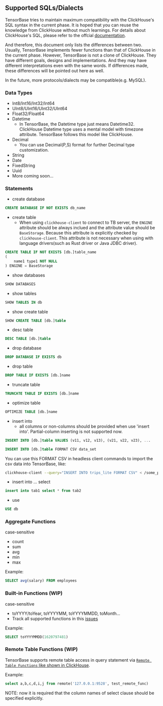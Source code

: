 ## Supported SQLs/Dialects
TensorBase tries to maintain maximum compatibility with the ClickHouse's SQL syntax in the current phase. It is hoped that you can reuse the knowledge from ClickHouse without much learnings. For details about ClickHouse's SQL, please refer to the offcial [documentation](https://clickhouse.tech/docs/en/sql-reference/).

And therefore, this document only lists the differences between two. Usually, TensorBase implements fewer functions than that of ClickHouse in the current phase. However, TensorBase is not a clone of ClickHouse. They have different goals, designs and implementations. And they may have different interpretations even with the same words. If differences made, these differences will be pointed out here as well.

In the future, more protocols/dialects may be compatible(e.g. MySQL).

### Data Types
* Int8/Int16/Int32/Int64
* UInt8/UInt16/UInt32/UInt64
* Float32/Float64
* Datetime
  * In TensorBase, the Datetime type just means Datetime32. ClickHouse Datetime type uses a mental model with timezone attribute. TensorBase follows this model like ClickHouse.
* Decimal
  * You can use Decimal(P,S) format for further Decimal type customization.
* String
* Date
* FixedString
* Uuid
* More coming soon...

### Statements
* create database 
```sql
CREATE DATABASE IF NOT EXISTS db_name
```
* create table
  * When using `clickhouse-client` to connect to TB server, the `ENGINE` attribute should be always inclued and the attribute value should be `BaseStorage`. Because this attribute is explicitly checked by `clickhouse-client`. This attribute is not necessary when using with language drivers(such as Rust driver or Java JDBC driver).
```sql
CREATE TABLE IF NOT EXISTS [db.]table_name
(
    name1 type1 NOT NULL
) ENGINE = BaseStorage
```
* show databases
```sql
SHOW DATABASES
```
* show tables
```sql
SHOW TABLES IN db
```
* show create table
```sql
SHOW CREATE TABLE [db.]table
```
* desc table
```sql
DESC TABLE [db.]table
```
* drop database 
```sql
DROP DATABASE IF EXISTS db
```
* drop table
```sql
DROP TABLE IF EXISTS [db.]name
```
* truncate table 
```sql
TRUNCATE TABLE IF EXISTS [db.]name
```
* optimize table
```sql
OPTIMIZE TABLE [db.]name
```
* insert into
  * all columns or non-columns should be provided when use 'insert into'. Partial-column inserting is not supported now.
```sql
INSERT INTO [db.]table VALUES (v11, v12, v13), (v21, v22, v23), ...
```
```sql
INSERT INTO [db.]table FORMAT CSV data_set
```

You can use this FORMAT CSV in headless client commands to import the csv data into TensorBase, like:
```bash
clickhouse-client --query="INSERT INTO trips_lite FORMAT CSV" < /some_path_here/trips_lite.csv
```

* insert into ... select
```sql
insert into tab1 select * from tab2
```

* use
```sql
USE db
```

### Aggregate Functions
case-sensitive
* count
* sum
* avg
* min
* max

Example:
```sql
SELECT avg(salary) FROM employees
```

### Built-in Functions (WIP)
case-sensitive
* toYYYY/toYear, toYYYYMM, toYYYYMMDD, toMonth...
* Track all supported functions in this [issues](https://github.com/tensorbase/tensorbase/issues/130)

Example:
```sql
SELECT toYYYYMMDD(1620797481)
```

### Remote Table Functions (WIP)
TensorBase supports remote table access in query statement via [```Remote Table Functions``` like shown in ClickHouse](https://clickhouse.tech/docs/en/sql-reference/table-functions/remote/).

Example:
```sql
select a,b,c,d,i,j from remote('127.0.0.1:9528', test_remote_func)
```
NOTE: now it is required that the column names of select clause should be specified explicitly.

